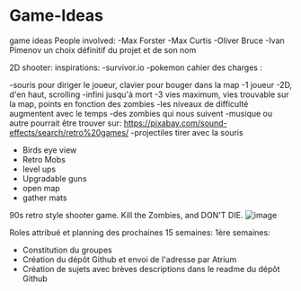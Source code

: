 # Game-Ideas
game ideas
People involved:
-Max Forster
-Max Curtis
-Oliver Bruce
-Ivan Pimenov
un choix définitif du projet et de son nom

2D shooter:
 inspirations: -survivor.io
               -pokemon
cahier des charges :

   -souris pour diriger le joueur, clavier pour bouger dans la map
   -1 joueur
   -2D, d'en haut, scrolling
   -infini jusqu'à mort
   -3 vies maximum, vies trouvable sur la map, points en fonction des zombies
   -les niveaux de difficulté augmentent avec le temps
   -des zombies qui nous suivent
   -musique ou autre pourrait être trouver sur: https://pixabay.com/sound-effects/search/retro%20games/
   -projectiles tirer avec la souris
   - Birds eye view
   - Retro Mobs
   - level ups
   - Upgradable guns
   - open map
   - gather mats

90s retro style shooter game. Kill the Zombies, and DON'T DIE.
![image](https://user-images.githubusercontent.com/119675128/206715444-8d9cd839-d707-4ca4-9391-2c2f1ded3694.png)

Roles attribué et planning des prochaines 15 semaines:
1ère semaines:
 - Constitution du groupes
 - Création du dépôt Github et envoi de l'adresse par Atrium
 - Création de sujets avec brèves descriptions dans le readme du dépôt Github
